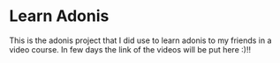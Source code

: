 # Learn Adonis 

This is the adonis project that I did use to learn adonis to my friends in a video course. In few days the link of the videos will be put here :)!!

